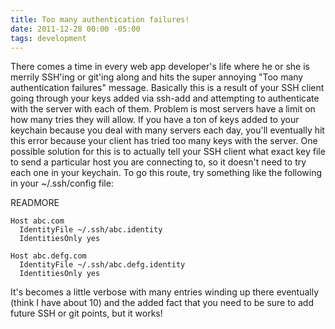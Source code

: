 ```yaml
---
title: Too many authentication failures!
date: 2011-12-28 00:00 -05:00
tags: development
---
```


There comes a time in every web app developer's life where he or she is merrily SSH'ing or git'ing along and hits the super annoying "Too many authentication failures" message. Basically this is a result of your SSH client going through your keys added via ssh-add and attempting to authenticate with the server with each of them. Problem is most servers have a limit on how many tries they will allow. If you have a ton of keys added to your keychain because you deal with many servers each day, you'll eventually hit this error because your client has tried too many keys with the server. One possible solution for this is to actually tell your SSH client what exact key file to send a particular host you are connecting to, so it doesn't need to try each one in your keychain. To go this route, try something like the following in your ~/.ssh/config file:

READMORE

    Host abc.com
      IdentityFile ~/.ssh/abc.identity
      IdentitiesOnly yes

    Host abc.defg.com
      IdentityFile ~/.ssh/abc.defg.identity
      IdentitiesOnly yes

It's becomes a little verbose with many entries winding up there eventually (think I have about 10) and the added fact that you need to be sure to add future SSH or git points, but it works!

